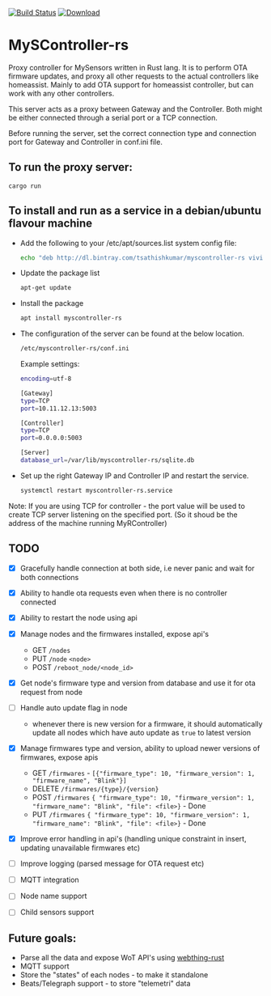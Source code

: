 [![Build Status](https://travis-ci.org/tsathishkumar/MySController-rs.svg?branch=master)](https://travis-ci.org/tsathishkumar/MySController-rs) [ ![Download](https://api.bintray.com/packages/tsathishkumar/myscontroller-rs/myscontroller-rs/images/download.svg) ](https://bintray.com/tsathishkumar/myscontroller-rs/myscontroller-rs/_latestVersion)
# MySController-rs
Proxy controller for MySensors written in Rust lang. It is to perform OTA firmware updates, and proxy all other requests to the actual controllers like homeassist. Mainly to add OTA support for homeassist controller, but can work with any other controllers.

This server acts as a proxy between Gateway and the Controller. Both might be either connected through a serial port or a TCP connection.

Before running the server, set the correct connection type and connection port for Gateway and Controller in conf.ini file.

## To run the proxy server:
```
cargo run
```

## To install and run as a service in a debian/ubuntu flavour machine
- Add the following to your /etc/apt/sources.list system config file:
    ```bash
    echo "deb http://dl.bintray.com/tsathishkumar/myscontroller-rs vivid main" | sudo tee -a /etc/apt/sources.list
    ```
- Update the package list
    ```bash
    apt-get update
    ```
- Install the package
    ```bash
    apt install myscontroller-rs
    ```
- The configuration of the server can be found at the below location. 
    ```bash
    /etc/myscontroller-rs/conf.ini
    ```
    Example settings:
    ```bash
    encoding=utf-8

    [Gateway]
    type=TCP
    port=10.11.12.13:5003

    [Controller]
    type=TCP
    port=0.0.0.0:5003

    [Server]
    database_url=/var/lib/myscontroller-rs/sqlite.db
    ```
- Set up the right Gateway IP and Controller IP and restart the service.
    ```bash
    systemctl restart myscontroller-rs.service
    ```


Note: If you are using TCP for controller - the port value will be used to create TCP server listening on the specified port. (So it shoud be the address of the machine running MyRController)

## TODO

- [x] Gracefully handle connection at both side, i.e never panic and wait for both connections
- [x] Ability to handle ota requests even when there is no controller connected
- [x] Ability to restart the node using api
- [x] Manage nodes and the firmwares installed, expose api's 
    - GET `/nodes`
    - PUT `/node` `<node>`
    - POST `/reboot_node/<node_id>`
- [x] Get node's firmware type and version from database and use it for ota request from node
- [ ] Handle auto update flag in node 
    - whenever there is new version for a firmware, it should automatically update all nodes which have auto update as `true` to latest version
- [x] Manage firmwares type and version, ability to upload newer versions of firmwares, expose apis 
    - GET `/firmwares` - `[{"firmware_type": 10, "firmware_version": 1, "firmware_name", "Blink"}]`
    - DELETE `/firmwares/{type}/{version}`
    - POST `/firmwares` `{ "firmware_type": 10, "firmware_version": 1, "firmware_name": "Blink", "file": <file>}` - Done
    - PUT `/firmwares` `{ "firmware_type": 10, "firmware_version": 1, "firmware_name": "Blink", "file": <file>}` - Done
- [x] Improve error handling in api's (handling unique constraint in insert, updating unavailable firmwares etc)    
- [ ] Improve logging (parsed message for OTA request etc)
- [ ] MQTT integration
- [ ] Node name support
- [ ] Child sensors support


## Future goals:

- Parse all the data and expose WoT API's using [webthing-rust](https://github.com/mozilla-iot/webthing-rust)
- MQTT support
- Store the "states" of each nodes - to make it standalone
- Beats/Telegraph support - to store "telemetri" data
